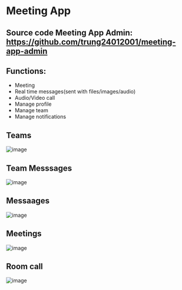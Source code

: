# Meeting App

## Source code Meeting App Admin: https://github.com/trung24012001/meeting-app-admin

## Functions:

- Meeting
- Real time messages(sent with files/images/audio)
- Audio/Video call
- Manage profile
- Manage team
- Manage notifications

## Teams

![image](https://drive.google.com/uc?export=view&id=1Ka6HXdaGWl0Jj7wm8ldpMSQTA7qeK2Ps)

## Team Messsages

![image](https://drive.google.com/uc?export=view&id=1RlJ21w8hAGJ93cS7_pQRkrGYyjZJc_S-)

## Messaages

![image](https://drive.google.com/uc?export=view&id=14vVfJc7RXKsPE_QGDrqEbVLJ0ArWs81-)

## Meetings

![image](https://drive.google.com/uc?export=view&id=11wtjRz2M4pJzNvBX6psEizxxbUhZB5Qw)

## Room call

![image](https://drive.google.com/uc?export=view&id=1Gt25XHkTLChIo0M-jL7_vIAM0TqRiLhF)
